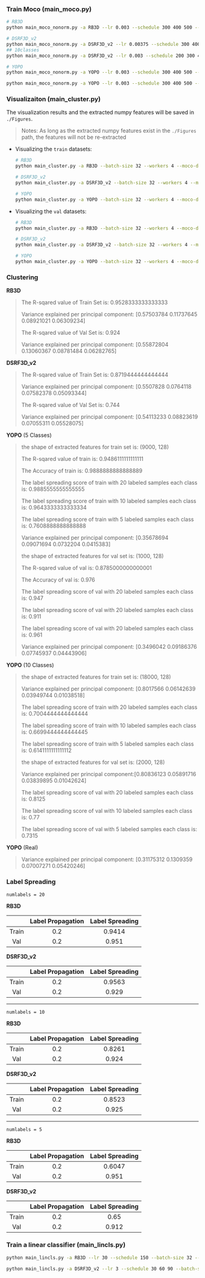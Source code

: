### Train Moco (main_moco.py)

```sh
# RB3D
python main_moco_nonorm.py -a RB3D --lr 0.003 --schedule 300 400 500 --batch-size 32 --moco-k 128 --moco-dim 128 --workers 2 --epochs 600 --dist-url "tcp://localhost:10001" --multiprocessing-distributed --world-size 1 --rank 0 --gpu 3 --aug-plus ./Datasets/ 2>&1 | tee ./logs/Nonorm-RB3D_epochs600_bs32_lr0.003_moco-k128_moco-dim128.log

# DSRF3D_v2
python main_moco_nonorm.py -a DSRF3D_v2 --lr 0.00375 --schedule 300 400 500 --batch-size 32 --moco-k 128 --moco-dim 128 --workers 2 --epochs 600 --dist-url "tcp://localhost:10001" --multiprocessing-distributed --world-size 1 --rank 0 --gpu 3 --aug-plus ./Datasets/ 2>&1 | tee ./logs/Nonorm-DSRF3D_v2_epochs600_bs32_lr0.00375_moco-k128_moco-dim128.log
## 10classes
python main_moco_nonorm.py -a DSRF3D_v2 --lr 0.003 --schedule 200 300 400 --batch-size 512 --moco-k 2048 --moco-dim 128 --workers 0 --epochs 500 --dist-url "tcp://localhost:10001" --multiprocessing-distributed --world-size 1 --rank 0 --gpu 1 --aug-plus ./Datasets/ 2>&1 | tee ./logs/Nonorm-DSRF3D_v2_epochs600_bs32_lr0.00375_moco-k128_moco-dim128-10classes.log

# YOPO
python main_moco_nonorm.py -a YOPO --lr 0.003 --schedule 300 400 500 --batch-size 32 --moco-k 128 --moco-dim 128 --workers 2 --epochs 600 --dist-url "tcp://localhost:10001" --multiprocessing-distributed --world-size 1 --rank 0 --gpu 3 --aug-plus ./Datasets/ 2>&1 | tee ./logs/Nonorm-YOPO_epochs600_bs32_lr0.003_moco-k128_moco-dim128.log

python main_moco_nonorm.py -a YOPO --lr 0.003 --schedule 300 400 500 --batch-size 32 --moco-k 128 --moco-dim 128 --workers 2 --epochs 600 --dist-url "tcp://localhost:10001" --multiprocessing-distributed --world-size 1 --rank 0 --gpu 3 --aug-plus --real ./Datasets/ 2>&1 | tee ./logs/Nonorm-YOPO_epochs600_bs32_lr0.003_moco-k128_moco-dim128-real.log
```

### Visualizaiton (main_cluster.py)

The visualization results and the extracted numpy features will be saved in `./Figures`.

> Notes: As long as the extracted numpy features exist in the `./Figures` path, the features will not be re-extracted

- Visualizing the `train` datasets:

    ```sh
    # RB3D
    python main_cluster.py -a RB3D --batch-size 32 --workers 4 --moco-dim 128 --pretrained ./main_moco_checkpoint/Nonorm-RB3D_epochs600_bs32_lr0.003_moco-k128_moco-dim128_checkpoint_0559.pth.tar --dist-url "tcp://localhost:10002" --multiprocessing-distributed --world-size 1 --rank 0 --gpu 0 ./Datasets/
    
    # DSRF3D_v2
    python main_cluster.py -a DSRF3D_v2 --batch-size 32 --workers 4 --moco-dim 128 --pretrained ./main_moco_checkpoint/Nonorm-DSRF3D_v2_epochs600_bs32_lr0.00375_moco-k128_moco-dim128_checkpoint_0599.pth.tar --dist-url "tcp://localhost:10002" --multiprocessing-distributed --world-size 1 --rank 0 --gpu 0 ./Datasets/
    
    # YOPO
    python main_cluster.py -a YOPO --batch-size 32 --workers 4 --moco-dim 128 --pretrained ./main_moco_checkpoint/Nonorm-YOPO_epochs600_bs32_lr0.003_moco-k128_moco-dim128_checkpoint_0599.pth.tar --dist-url "tcp://localhost:10002" --multiprocessing-distributed --world-size 1 --rank 0 --gpu 0 ./Datasets/
    ```

- Visualizing the `val` datasets:

    ```sh
    # RB3D
    python main_cluster.py -a RB3D --batch-size 32 --workers 4 --moco-dim 128 --pretrained ./main_moco_checkpoint/Nonorm-RB3D_epochs600_bs32_lr0.003_moco-k128_moco-dim128_checkpoint_0559.pth.tar --dist-url "tcp://localhost:10002" --multiprocessing-distributed --world-size 1 --rank 0 --gpu 0 --evaluate ./Datasets/
    
    # DSRF3D_v2
    python main_cluster.py -a DSRF3D_v2 --batch-size 32 --workers 4 --moco-dim 128 --pretrained ./main_moco_checkpoint/Nonorm-DSRF3D_v2_epochs600_bs32_lr0.00375_moco-k128_moco-dim128_checkpoint_0599.pth.tar --dist-url "tcp://localhost:10002" --multiprocessing-distributed --world-size 1 --rank 0 --gpu 0 --evaluate ./Datasets/
    
    # YOPO
    python main_cluster.py -a YOPO --batch-size 32 --workers 4 --moco-dim 128 --pretrained ./main_moco_checkpoint/Nonorm-YOPO_epochs600_bs32_lr0.003_moco-k128_moco-dim128_checkpoint_0599.pth.tar --dist-url "tcp://localhost:10002" --multiprocessing-distributed --world-size 1 --rank 0 --gpu 0 --evaluate ./Datasets/
    ```

### Clustering

**RB3D**

> The R-sqared value of Train Set is:  0.9528333333333333
>
> Variance explained per principal component: [0.57503784 0.11737645 0.08921021 0.06309234]
>
> The R-sqared value of Val Set is:  0.924
>
> Variance explained per principal component: [0.55872804 0.13060367 0.08781484 0.06282765]

**DSRF3D_v2**

> The R-sqared value of Train Set is:  0.8719444444444444
>
> Variance explained per principal component: [0.5507828  0.0764118  0.07582378 0.05093344]
>
> The R-sqared value of Val Set is:  0.744
>
> Variance explained per principal component: [0.54113233 0.08823619 0.07055311 0.05528075]

**YOPO** (5 Classes)

> the shape of extracted features for train set is:  (9000, 128)
>
> 
>
> The R-sqared value of train is:  0.9486111111111111
>
> The Accuracy of train is:  0.9888888888888889
>
> The label spreading score of train with 20 labeled samples each class is:  0.9885555555555555
>
> The label spreading score of train with 10 labeled samples each class is:  0.9643333333333334
>
> The label spreading score of train with 5 labeled samples each class is:  0.7608888888888888
>
> Variance explained per principal component: [0.35678694 0.09071694 0.0732204  0.0415383]
>
> 
>
> the shape of extracted features for val set is:  (1000, 128)
>
> The R-sqared value of val is:  0.8785000000000001
>
> The Accuracy of val is:  0.976
>
> The label spreading score of val with 20 labeled samples each class is:  0.947
>
> The label spreading score of val with 20 labeled samples each class is:  0.911
>
> The label spreading score of val with 20 labeled samples each class is:  0.961
>
> Variance explained per principal component: [0.3496042  0.09186376 0.07745937 0.04443906]

**YOPO** (10 Classes)

> the shape of extracted features for train set is:  (18000, 128)
>
> Variance explained per principal component: [0.8017566  0.06142639 0.03949744 0.01038518]
>
> The label spreading score of train with 20 labeled samples each class is:  0.7004444444444444
>
> The label spreading score of train with 10 labeled samples each class is:  0.6699444444444445
>
> The label spreading score of train with 5 labeled samples each class is:  0.6141111111111112
>
> 
>
> the shape of extracted features for val set is:  (2000, 128)
>
> Variance explained per principal component:[0.80836123 0.05891716 0.03839895 0.01042624]
>
> The label spreading score of val with 20 labeled samples each class is:  0.8125
>
> The label spreading score of val with 10 labeled samples each class is:  0.77
>
> The label spreading score of val with 5 labeled samples each class is:  0.7315
>
> 

**YOPO** (Real)

> Variance explained per principal component: [0.31175312 0.1309359  0.07007271 0.05420246]

### Label Spreading

```
numlabels = 20
```

**RB3D**

|       | Label Propagation | Label Spreading |
| :---: | :---------------: | :-------------: |
| Train |        0.2        |     0.9414      |
|  Val  |        0.2        |      0.951      |

**DSRF3D_v2**

|       | Label Propagation | Label Spreading |
| :---: | :---------------: | :-------------: |
| Train |        0.2        |     0.9563      |
|  Val  |        0.2        |      0.929      |

---

```
numlabels = 10
```

**RB3D**

|       | Label Propagation | Label Spreading |
| :---: | :---------------: | :-------------: |
| Train |        0.2        |     0.8261      |
|  Val  |        0.2        |      0.924      |

**DSRF3D_v2**

|       | Label Propagation | Label Spreading |
| :---: | :---------------: | :-------------: |
| Train |        0.2        |     0.8523      |
|  Val  |        0.2        |      0.925      |

---

```
numlabels = 5
```

**RB3D**

|       | Label Propagation | Label Spreading |
| :---: | :---------------: | :-------------: |
| Train |        0.2        |     0.6047      |
|  Val  |        0.2        |      0.951      |

**DSRF3D_v2**

|       | Label Propagation | Label Spreading |
| :---: | :---------------: | :-------------: |
| Train |        0.2        |      0.65       |
|  Val  |        0.2        |      0.912      |

### Train a linear classifier (main_lincls.py)

```sh
python main_lincls.py -a RB3D --lr 30 --schedule 150 --batch-size 32 --workers 8 --epochs 200 --pretrained ./main_moco_checkpoint/arch-RB3D_epochs600_bs32_lr0.003_moco-k128_moco-dim128.pth.tar --dist-url "tcp://localhost:10001" --multiprocessing-distributed --world-size 1 --rank 0 --gpu 0 ./Datasets/ 2>&1 | tee ./logs/arch-RB3D_epochs600_bs32_lr0.003_moco-k128_moco-dim128_lincls_lr30.log

python main_lincls.py -a DSRF3D_v2 --lr 3 --schedule 30 60 90 --batch-size 32 --workers 8 --epochs 120 --pretrained ./main_moco_checkpoint/Nonorm-DSRF3D_v2_epochs600_bs32_lr0.003_moco-k128_moco-dim128.pth.tar --dist-url "tcp://localhost:10001" --multiprocessing-distributed --world-size 1 --rank 0 --gpu 0 ./Datasets/ 2>&1 | tee ./logs/Nonorm-DSRF3D_v2_epochs600_bs32_lr0.003_moco-k128_moco-dim128_lincls_lr3_epochs120.log
```

